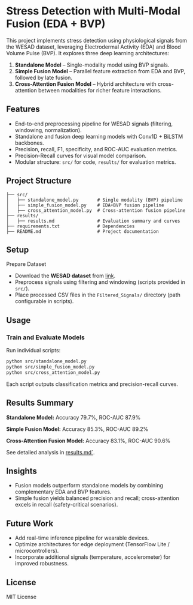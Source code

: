 # Stress Detection with Multi-Modal Fusion (EDA + BVP)

This project implements stress detection using physiological signals from the WESAD dataset, leveraging Electrodermal Activity (EDA) and Blood Volume Pulse (BVP). It explores three deep learning architectures:

1. **Standalone Model** – Single-modality model using BVP signals.
2. **Simple Fusion Model** – Parallel feature extraction from EDA and BVP, followed by late fusion.
3. **Cross-Attention Fusion Model** – Hybrid architecture with cross-attention between modalities for richer feature interactions.

## Features

* End-to-end preprocessing pipeline for WESAD signals (filtering, windowing, normalization).
* Standalone and fusion deep learning models with Conv1D + BiLSTM backbones.
* Precision, recall, F1, specificity, and ROC-AUC evaluation metrics.
* Precision-Recall curves for visual model comparison.
* Modular structure: `src/` for code, `results/` for evaluation metrics.

## Project Structure

```
├── src/
│   ├── standalone_model.py       # Single modality (BVP) pipeline
│   ├── simple_fusion_model.py    # EDA+BVP fusion pipeline
│   ├── cross_attention_model.py  # Cross-attention fusion pipeline
├── results/
│   ├── results.md                # Evaluation summary and curves
├── requirements.txt              # Dependencies
├── README.md                     # Project documentation
```

## Setup

 Prepare Dataset

* Download the **WESAD dataset** from [link](https://www.ubicomplab.cs.washington.edu/wesad/).
* Preprocess signals using filtering and windowing (scripts provided in `src/`).
* Place processed CSV files in the `Filtered_Signals/` directory (path configurable in scripts).

## Usage

### Train and Evaluate Models

Run individual scripts:

```bash
python src/standalone_model.py
python src/simple_fusion_model.py
python src/cross_attention_model.py
```

Each script outputs classification metrics and precision-recall curves.

## Results Summary

**Standalone Model:** Accuracy 79.7%, ROC-AUC 87.9%

**Simple Fusion Model:** Accuracy 85.3%, ROC-AUC 89.2%

**Cross-Attention Fusion Model:** Accuracy 83.1%, ROC-AUC 90.6%

See detailed analysis in [results.md`](results/results.md).

## Insights

* Fusion models outperform standalone models by combining complementary EDA and BVP features.
* Simple fusion yields balanced precision and recall; cross-attention excels in recall (safety-critical scenarios).

## Future Work

* Add real-time inference pipeline for wearable devices.
* Optimize architectures for edge deployment (TensorFlow Lite / microcontrollers).
* Incorporate additional signals (temperature, accelerometer) for improved robustness.

## License

MIT License
